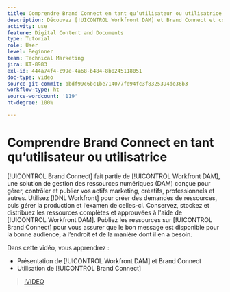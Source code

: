 ```yaml
---
title: Comprendre Brand Connect en tant qu’utilisateur ou utilisatrice
description: Découvez [!UICONTROL Workfront DAM] et Brand Connect et comment les utiliser.
activity: use
feature: Digital Content and Documents
type: Tutorial
role: User
level: Beginner
team: Technical Marketing
jira: KT-8983
exl-id: 444a74f4-c99e-4a68-b484-8b0245118051
doc-type: video
source-git-commit: bbdf99c6bc1be714077fd94fc3f8325394de36b3
workflow-type: ht
source-wordcount: '119'
ht-degree: 100%

---
```


# Comprendre Brand Connect en tant qu’utilisateur ou utilisatrice

[!UICONTROL Brand Connect] fait partie de [!UICONTROL Workfront DAM], une solution de gestion des ressources numériques (DAM) conçue pour gérer, contrôler et publier vos actifs marketing, créatifs, professionnels et autres. Utilisez [!DNL Workfront] pour créer des demandes de ressources, puis gérer la production et l’examen de celles-ci. Conservez, stockez et distribuez les ressources complètes et approuvées à l&#39;aide de [!UICONTROL Workfront DAM]. Publiez les ressources sur [!UICONTROL Brand Connect] pour vous assurer que le bon message est disponible pour la bonne audience, à l’endroit et de la manière dont il en a besoin.

Dans cette vidéo, vous apprendrez :

* Présentation de [!UICONTROL Workfront DAM] et Brand Connect
* Utilisation de [!UICONTROL Brand Connect]

>[!VIDEO](https://video.tv.adobe.com/v/3418755/?quality=12&learn=on&enablevpops=1&captions=fre_fr)
